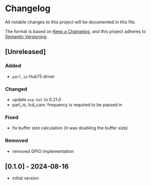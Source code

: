 # Changelog

All notable changes to this project will be documented in this file.

The format is based on [Keep a Changelog](https://keepachangelog.com/en/1.0.0/),
and this project adheres to [Semantic Versioning](https://semver.org/spec/v2.0.0.html).

## [Unreleased]

### Added

- `parl_io` Hub75 driver

### Changed

- update `esp-hal` to 0.21.0
- parl_io, lcd_cam: frequency is required to be passed in

### Fixed

- fix buffer size calculation (it was doubling the buffer size)

### Removed

- removed GPIO implementation

## [0.1.0] - 2024-08-16

- initial version
